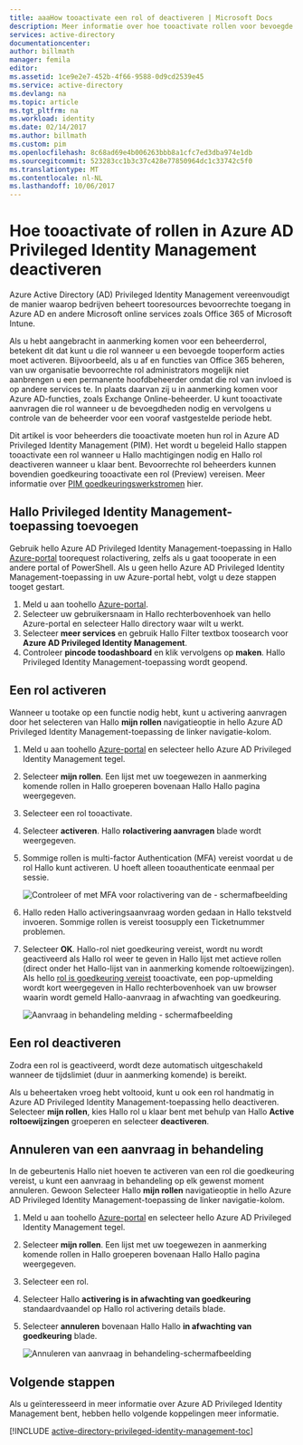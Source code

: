 ```yaml
---
title: aaaHow tooactivate een rol of deactiveren | Microsoft Docs
description: Meer informatie over hoe tooactivate rollen voor bevoegde identiteiten met Azure Privileged Identity Management-toepassing hello.
services: active-directory
documentationcenter: 
author: billmath
manager: femila
editor: 
ms.assetid: 1ce9e2e7-452b-4f66-9588-0d9cd2539e45
ms.service: active-directory
ms.devlang: na
ms.topic: article
ms.tgt_pltfrm: na
ms.workload: identity
ms.date: 02/14/2017
ms.author: billmath
ms.custom: pim
ms.openlocfilehash: 8c68ad69e4b006263bbb8a1cfc7ed3dba974e1db
ms.sourcegitcommit: 523283cc1b3c37c428e77850964dc1c33742c5f0
ms.translationtype: MT
ms.contentlocale: nl-NL
ms.lasthandoff: 10/06/2017
---
```

# <a name="how-tooactivate-or-deactivate-roles-in-azure-ad-privileged-identity-management"></a>Hoe tooactivate of rollen in Azure AD Privileged Identity Management deactiveren
Azure Active Directory (AD) Privileged Identity Management vereenvoudigt de manier waarop bedrijven beheert tooresources bevoorrechte toegang in Azure AD en andere Microsoft online services zoals Office 365 of Microsoft Intune.  

Als u hebt aangebracht in aanmerking komen voor een beheerderrol, betekent dit dat kunt u die rol wanneer u een bevoegde tooperform acties moet activeren. Bijvoorbeeld, als u af en functies van Office 365 beheren, van uw organisatie bevoorrechte rol administrators mogelijk niet aanbrengen u een permanente hoofdbeheerder omdat die rol van invloed is op andere services te. In plaats daarvan zij u in aanmerking komen voor Azure AD-functies, zoals Exchange Online-beheerder. U kunt tooactivate aanvragen die rol wanneer u de bevoegdheden nodig en vervolgens u controle van de beheerder voor een vooraf vastgestelde periode hebt.

Dit artikel is voor beheerders die tooactivate moeten hun rol in Azure AD Privileged Identity Management (PIM). Het wordt u begeleid Hallo stappen tooactivate een rol wanneer u Hallo machtigingen nodig en Hallo rol deactiveren wanneer u klaar bent. Bevoorrechte rol beheerders kunnen bovendien goedkeuring tooactivate een rol (Preview) vereisen. Meer informatie over [PIM goedkeuringswerkstromen](./privileged-identity-management/azure-ad-pim-approval-workflow.md) hier.

## <a name="add-hello-privileged-identity-management-application"></a>Hallo Privileged Identity Management-toepassing toevoegen
Gebruik hello Azure AD Privileged Identity Management-toepassing in Hallo [Azure-portal](https://portal.azure.com/) toorequest rolactivering, zelfs als u gaat toooperate in een andere portal of PowerShell. Als u geen hello Azure AD Privileged Identity Management-toepassing in uw Azure-portal hebt, volgt u deze stappen tooget gestart.

1. Meld u aan toohello [Azure-portal](https://portal.azure.com/).
2. Selecteer uw gebruikersnaam in Hallo rechterbovenhoek van hello Azure-portal en selecteer Hallo directory waar wilt u werkt.
3. Selecteer **meer services** en gebruik Hallo Filter textbox toosearch voor **Azure AD Privileged Identity Management**.
4. Controleer **pincode toodashboard** en klik vervolgens op **maken**. Hallo Privileged Identity Management-toepassing wordt geopend.

## <a name="activate-a-role"></a>Een rol activeren
Wanneer u tootake op een functie nodig hebt, kunt u activering aanvragen door het selecteren van Hallo **mijn rollen** navigatieoptie in hello Azure AD Privileged Identity Management-toepassing de linker navigatie-kolom.

1. Meld u aan toohello [Azure-portal](https://portal.azure.com/) en selecteer hello Azure AD Privileged Identity Management tegel.
2. Selecteer **mijn rollen**. Een lijst met uw toegewezen in aanmerking komende rollen in Hallo groeperen bovenaan Hallo Hallo pagina weergegeven.
3. Selecteer een rol tooactivate.
4. Selecteer **activeren**. Hallo **rolactivering aanvragen** blade wordt weergegeven.
5. Sommige rollen is multi-factor Authentication (MFA) vereist voordat u de rol Hallo kunt activeren. U hoeft alleen tooauthenticate eenmaal per sessie.
   
    ![Controleer of met MFA voor rolactivering van de - schermafbeelding][2]
6. Hallo reden Hallo activeringsaanvraag worden gedaan in Hallo tekstveld invoeren.  Sommige rollen is vereist toosupply een Ticketnummer problemen.
7. Selecteer **OK**.  Hallo-rol niet goedkeuring vereist, wordt nu wordt geactiveerd als Hallo rol weer te geven in Hallo lijst met actieve rollen (direct onder het Hallo-lijst van in aanmerking komende roltoewijzingen). Als hello [rol is goedkeuring vereist](./privileged-identity-management/azure-ad-pim-approval-workflow.md) tooactivate, een pop-upmelding wordt kort weergegeven in Hallo rechterbovenhoek van uw browser waarin wordt gemeld Hallo-aanvraag in afwachting van goedkeuring.

    ![Aanvraag in behandeling melding - schermafbeelding][3]

## <a name="deactivate-a-role"></a>Een rol deactiveren
Zodra een rol is geactiveerd, wordt deze automatisch uitgeschakeld wanneer de tijdslimiet (duur in aanmerking komende) is bereikt.

Als u beheertaken vroeg hebt voltooid, kunt u ook een rol handmatig in Azure AD Privileged Identity Management-toepassing hello deactiveren.  Selecteer **mijn rollen**, kies Hallo rol u klaar bent met behulp van Hallo **Active roltoewijzingen** groeperen en selecteer **deactiveren**.  

## <a name="cancel-a-pending-request"></a>Annuleren van een aanvraag in behandeling
In de gebeurtenis Hallo niet hoeven te activeren van een rol die goedkeuring vereist, u kunt een aanvraag in behandeling op elk gewenst moment annuleren. Gewoon Selecteer Hallo **mijn rollen** navigatieoptie in hello Azure AD Privileged Identity Management-toepassing de linker navigatie-kolom.

1. Meld u aan toohello [Azure-portal](https://portal.azure.com/) en selecteer hello Azure AD Privileged Identity Management tegel.
2. Selecteer **mijn rollen**. Een lijst met uw toegewezen in aanmerking komende rollen in Hallo groeperen bovenaan Hallo Hallo pagina weergegeven.
3. Selecteer een rol.
4. Selecteer Hallo **activering is in afwachting van goedkeuring** standaardvaandel op Hallo rol activering details blade.
5. Selecteer **annuleren** bovenaan Hallo Hallo **in afwachting van goedkeuring** blade.

   ![Annuleren van aanvraag in behandeling-schermafbeelding][4]

## <a name="next-steps"></a>Volgende stappen
Als u geïnteresseerd in meer informatie over Azure AD Privileged Identity Management bent, hebben hello volgende koppelingen meer informatie.

[!INCLUDE [active-directory-privileged-identity-management-toc](../../includes/active-directory-privileged-identity-management-toc.md)]

<!--Image references-->

[1]: ./media/active-directory-privileged-identity-management-configure/PIM_EnablePim.png
[2]: ./media/active-directory-privileged-identity-management-how-to-activate-role/PIM_activation_MFA.png
[3]: ./media/active-directory-privileged-identity-management-how-to-activate-role/PIM_Request_Pending_Toast2.png
[4]: ./media/active-directory-privileged-identity-management-how-to-activate-role/PIM_Request_Pending_Banner_Cancel.png
